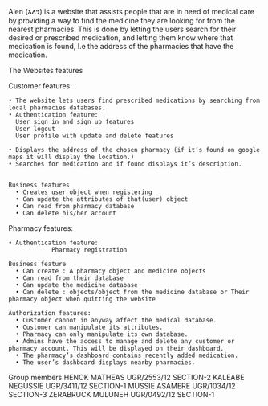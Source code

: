 Alen (አለን) is a website that assists people that are in need of medical care by providing a way to find the medicine they are looking for from the nearest pharmacies. This is done by letting the users search for their desired or prescribed medication, and letting them know where that medication is found, I.e the address of the pharmacies that have the medication.

The Websites features

  Customer features:
	
    • The website lets users find prescribed medications by searching from local pharmacies databases.
    • Authentication feature:
      User sign in and sign up features
      User logout
      User profile with update and delete features

    • Displays the address of the chosen pharmacy (if it’s found on google maps it will display the location.)
    • Searches for medication and if found displays it’s description.


    Business features
      • Creates user object when registering
      • Can update the attributes of that(user) object
      • Can read from pharmacy database
      • Can delete his/her account

  Pharmacy features:
  
    • Authentication feature: 
				Pharmacy registration
      
    Business feature
      • Can create : A pharmacy object and medicine objects
      • Can read from their database
      • Can update the medicine database
      • Can delete : objects/object from the medicine database or Their pharmacy object when quitting the website

    Authorization features:
      • Customer cannot in anyway affect the medical database.
      • Customer can manipulate its attributes.
      • Pharmacy can only manipulate its own database.
      • Admins have the access to manage and delete any customer or pharmacy account. This will be displayed on their dashboard.
      • The pharmacy’s dashboard contains recently added medication.
      • The user’s dashboard displays nearby pharmacies.





Group members
HENOK MATHEAS    UGR/2553/12      SECTION-2
KALEABE NEGUSSIE   UGR/3411/12    SECTION-1
MUSSIE ASAMERE    UGR/1034/12   SECTION-3
ZERABRUCK MULUNEH   UGR/0492/12   SECTION-1